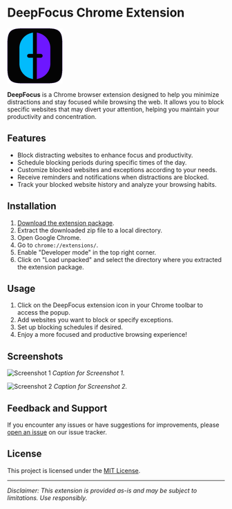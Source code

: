 # DeepFocus Chrome Extension

![Extension Icon](images/icons/icon-128.png)

**DeepFocus** is a Chrome browser extension designed to help you minimize distractions and stay focused while browsing the web. It allows you to block specific websites that may divert your attention, helping you maintain your productivity and concentration.

## Features

- Block distracting websites to enhance focus and productivity.
- Schedule blocking periods during specific times of the day.
- Customize blocked websites and exceptions according to your needs.
- Receive reminders and notifications when distractions are blocked.
- Track your blocked website history and analyze your browsing habits.

## Installation

1. [Download the extension package](https://link-to-your-extension-package.zip).
2. Extract the downloaded zip file to a local directory.
3. Open Google Chrome.
4. Go to `chrome://extensions/`.
5. Enable "Developer mode" in the top right corner.
6. Click on "Load unpacked" and select the directory where you extracted the extension package.

## Usage

1. Click on the DeepFocus extension icon in your Chrome toolbar to access the popup.
2. Add websites you want to block or specify exceptions.
3. Set up blocking schedules if desired.
4. Enjoy a more focused and productive browsing experience!

## Screenshots

![Screenshot 1](screenshots/screenshot1.png)
*Caption for Screenshot 1.*

![Screenshot 2](screenshots/screenshot2.png)
*Caption for Screenshot 2.*

## Feedback and Support

If you encounter any issues or have suggestions for improvements, please [open an issue](https://link-to-issue-tracker) on our issue tracker.

## License

This project is licensed under the [MIT License](LICENSE.md).

---

*Disclaimer: This extension is provided as-is and may be subject to limitations. Use responsibly.*
